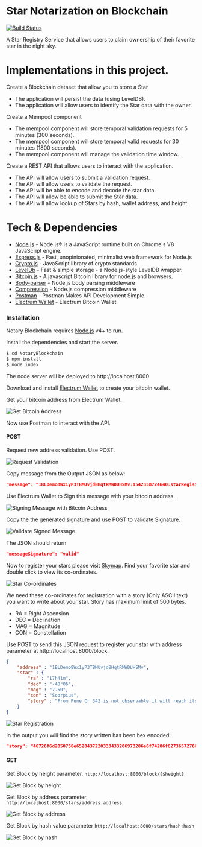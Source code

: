 # Star Notarization on Blockchain

[![Build Status](https://travis-ci.org/joemccann/dillinger.svg?branch=master)](https://travis-ci.org/joemccann/dillinger)

A Star Registry Service that allows users to claim ownership of their favorite star in the night sky.

# Implementations in this project.

Create a Blockchain dataset that allow you to store a Star 

- The application will persist the data (using LevelDB).
- The application will allow users to identify the Star data with the owner.

Create a Mempool component

- The mempool component will store temporal validation requests for 5 minutes (300 seconds).
- The mempool component will store temporal valid requests for 30 minutes (1800 seconds).
- The mempool component will manage the validation time window.

Create a REST API that allows users to interact with the application.

- The API will allow users to submit a validation request.
- The API will allow users to validate the request.
- The API will be able to encode and decode the star data.
- The API will allow be able to submit the Star data.
- The API will allow lookup of Stars by hash, wallet address, and height.

# Tech & Dependencies

* [Node.js] - Node.js® is a JavaScript runtime built on Chrome's V8 JavaScript engine.
* [Express.js] - Fast, unopinionated, minimalist web framework for Node.js
* [Crypto.js] - JavaScript library of crypto standards.
* [LevelDb] - Fast & simple storage - a Node.js-style LevelDB wrapper.
* [Bitcoin.js] - A javascript Bitcoin library for node.js and browsers.
* [Body-parser] - Node.js body parsing middleware
* [Compression] - Node.js compression middleware
* [Postman] - Postman Makes API Development Simple.
* [Electrum Wallet] - Electrum Bitcoin Wallet

### Installation

Notary Blockchain requires [Node.js](https://nodejs.org/) v4+ to run.

Install the dependencies and start the server.

```sh
$ cd NotaryBlockchain
$ npm install
$ node index
```
The node server will be deployed to http://localhost:8000

Download and install [Electrum Wallet] to create your bitcoin wallet.

Get your bitcoin address from Electrum Wallet.

![Get Bitcoin Address](https://i.imgur.com/E7XrY8z.png/)

Now use Postman to interact with the API.

#### POST
Request new address validation. Use POST.

![Request Validation](https://i.imgur.com/tPOMndp.png)

Copy message from the Output JSON as below: 

```json
"message": "1BLDemo8Wx1yP3TBMUvjdBHqtRMWDUHSMv:1542358724640:starRegistry",
```

Use Electrum Wallet to Sign this message with your bitcoin address. 

![Signing Message with Bitcoin Address](https://i.imgur.com/xDME0oP.png)

Copy the the generated signature and use POST to validate Signature.

![Validate Signed Message](https://i.imgur.com/qdZoHsG.png)

The JSON should return 
```json
"messageSignature": "valid"
```

Now to register your stars please visit [Skymap](https://in-the-sky.org/skymap.php). Find your favorite star and double click to view its co-ordinates.

![Star Co-ordinates](https://i.imgur.com/S3mnpaU.png)

We need these co-ordinates for registration with a story (Only ASCII text) you want to write about your star. Story has maximum limit of 500 bytes.

- RA = Right Ascension
- DEC = Declination
- MAG = Magnitude
- CON = Constellation

Use POST to send this JSON request to register your star with address parameter at http://localhost:8000/block

```json
{
	"address" : "1BLDemo8Wx1yP3TBMUvjdBHqtRMWDUHSMv",
	"star" : {
		"ra" : "17h41m",
		"dec" : "-40°06",
		"mag" : "7.50",
		"con" : "Scorpius",
		"story" : "From Pune Cr 343 is not observable it will reach its highest point in the sky during daytime and is no higher than 6 degrees above the horizon at dusk."
	}
}
```

![Star Registration](https://i.imgur.com/Dvm80l6.png)

In the output you will find the story written has been hex encoded.

```json
"story": "46726f6d2050756e6520437220333433206973206e6f74206f627365727661626c652069742077696c6c20726561636820697473206869676865737420706f696e7420696e2074686520736b7920647572696e672064617974696d6520616e64206973206e6f20686967686572207468616e203620646567726565732061626f76652074686520686f72697a6f6e206174206475736b2e"
```

#### GET

Get Block by height parameter. ```http://localhost:8000/block/{$height}```

![Get Block by height](https://i.imgur.com/PgrUzV1.png)

Get Block by address parameter ```http://localhost:8000/stars/address:address```

![Get Block by address](https://i.imgur.com/foYu4b4.png)

Get Block by hash value parameter ```http://localhost:8000/stars/hash:hash```

![Get Block by hash](https://i.imgur.com/kwyW6dr.png)


   [express.js]: <https://expressjs.com/>
   [crypto.js]: <https://github.com/brix/crypto-js>
   [levelDb]: <https://github.com/Level/level>
   [bitcoin.js]: <https://github.com/bitcoinjs/bitcoinjs-lib>
   [body-parser]: <https://github.com/expressjs/body-parser>
   [compression]: <https://github.com/expressjs/compression>
   [node.js]: <http://nodejs.org>
   [postman]: <https://www.getpostman.com/>
   [electrum wallet]: <https://electrum.org/>


